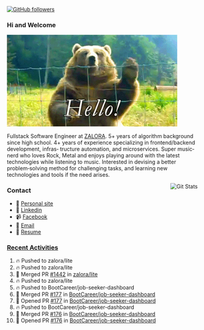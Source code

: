 [![GitHub followers](https://img.shields.io/github/followers/DeKal?label=Follow%20at%20GitHub&style=for-the-badge)](https://github.com/DeKal)

### Hi and Welcome 
<img src="https://github.com/DeKal/DeKal/blob/master/images/bear_hi.gif?raw=true" width="450px">

Fullstack Software Engineer at [ZALORA](https://github.com/zalora/). 5+ years of algorithm background since high school. 4+ years of experience specializing in frontend/backend development, infras‐ tructure automation, and microservices. Super music‐nerd who loves Rock, Metal and enjoys playing around with the latest technologies while listening to music. Interested in devising a better problem‐solving method for challenging tasks, and learning new technologies and tools if the need arises.


<a href="https://phatho-folio.now.sh/"><img alt="Git Stats" src="https://github-readme-stats.vercel.app/api?username=DeKal&show_icons=true&theme=merko&count_private=true" align="right" height="190" /></a>


### Contact

- 💬 [Personal site](https://phatho-folio.now.sh/)
- 🔗 [Linkedin](https://www.linkedin.com/in/phat-ho/)
- 📹 [Facebook](https://www.facebook.com/dekal.dev)
- 📧 <a href="mailto:hohuuphat22@gmail.com">Email</a>
- 📄 <a id="raw-url" href="https://raw.githubusercontent.com/DeKal/DeKal/master/cv/dekal.pdf">Resume</a>


### [Recent Activities](https://github.com/DeKal/github-activity-readme)
<!--START_SECTION:activity-->
1. 🔥 Pushed to zalora/lite
2. 🔥 Pushed to zalora/lite
3. 🎉 Merged PR [#1442](https://github.com/zalora/lite/pull/1442) in [zalora/lite](https://github.com/zalora/lite)
4. 🔥 Pushed to zalora/lite
5. 🔥 Pushed to BootCareer/job-seeker-dashboard
6. 🎉 Merged PR [#177](https://github.com/BootCareer/job-seeker-dashboard/pull/177) in [BootCareer/job-seeker-dashboard](https://github.com/BootCareer/job-seeker-dashboard)
7. 💪 Opened PR [#177](https://github.com/BootCareer/job-seeker-dashboard/pull/177) in [BootCareer/job-seeker-dashboard](https://github.com/BootCareer/job-seeker-dashboard)
8. 🔥 Pushed to BootCareer/job-seeker-dashboard
9. 🎉 Merged PR [#176](https://github.com/BootCareer/job-seeker-dashboard/pull/176) in [BootCareer/job-seeker-dashboard](https://github.com/BootCareer/job-seeker-dashboard)
10. 💪 Opened PR [#176](https://github.com/BootCareer/job-seeker-dashboard/pull/176) in [BootCareer/job-seeker-dashboard](https://github.com/BootCareer/job-seeker-dashboard)
<!--END_SECTION:activity-->